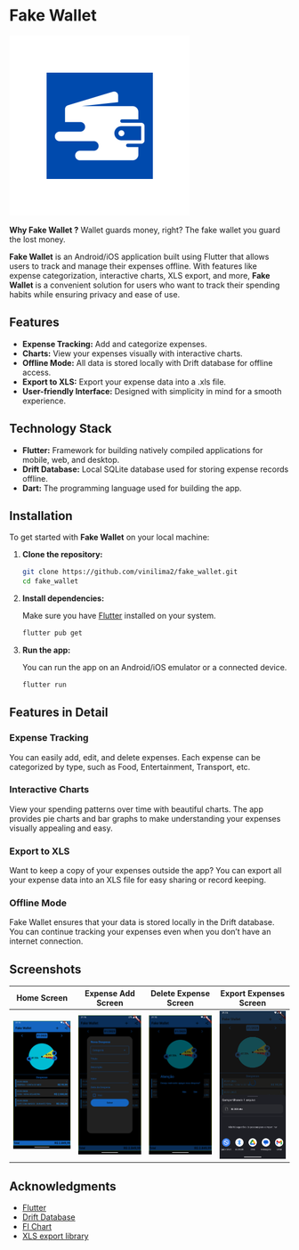 # Fake Wallet

![Logo Application](android/app/src/main/res/mipmap-xxhdpi/ic_launcher_foreground.png)

**Why Fake Wallet ?**
 Wallet guards money, right? The fake wallet you guard the lost money.

**Fake Wallet** is an Android/iOS application built using Flutter that allows users to track and manage their expenses offline. With features like expense categorization, interactive charts, XLS export, and more, **Fake Wallet** is a convenient solution for users who want to track their spending habits while ensuring privacy and ease of use.

## Features

- **Expense Tracking:** Add and categorize expenses.
- **Charts:** View your expenses visually with interactive charts.
- **Offline Mode:** All data is stored locally with Drift database for offline access.
- **Export to XLS:** Export your expense data into a .xls file.
- **User-friendly Interface:** Designed with simplicity in mind for a smooth experience.

## Technology Stack

- **Flutter:** Framework for building natively compiled applications for mobile, web, and desktop.
- **Drift Database:** Local SQLite database used for storing expense records offline.
- **Dart:** The programming language used for building the app.

## Installation

To get started with **Fake Wallet** on your local machine:

1. **Clone the repository:**

    ```bash
    git clone https://github.com/vinilima2/fake_wallet.git
    cd fake_wallet
    ```

2. **Install dependencies:**

    Make sure you have [Flutter](https://flutter.dev/docs/get-started/install) installed on your system.

    ```bash
    flutter pub get
    ```

3. **Run the app:**

    You can run the app on an Android/iOS emulator or a connected device.

    ```bash
    flutter run
    ```

## Features in Detail

### Expense Tracking

You can easily add, edit, and delete expenses. Each expense can be categorized by type, such as Food, Entertainment, Transport, etc.

### Interactive Charts

View your spending patterns over time with beautiful charts. The app provides pie charts and bar graphs to make understanding your expenses visually appealing and easy.

### Export to XLS

Want to keep a copy of your expenses outside the app? You can export all your expense data into an XLS file for easy sharing or record keeping.

### Offline Mode

Fake Wallet ensures that your data is stored locally in the Drift database. You can continue tracking your expenses even when you don’t have an internet connection.

## Screenshots

| Home Screen | Expense Add Screen | Delete Expense Screen | Export Expenses Screen |
|-------------|--------------------|-----------------------|------------------------|
| ![Home Screen](/screenshots/home_screen.png) | ![Expense Add Screen](/screenshots/new_expense.png) | ![Delete Expense Screen](/screenshots/expense_exclusion.png) | ![Export Expenses Screen](/screenshots/export_expenses.png) |

## Acknowledgments

- [Flutter](https://flutter.dev/)
- [Drift Database](https://drift.simonbinder.eu/)
- [Fl Chart](https://pub.dev/packages/fl_chart)
- [XLS export library](https://pub.dev/packages/excel)